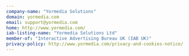 ```yaml
---
company-name: "Yormedia Solutions"
domain: yormedia.com
email: support@yormedia.com
home: http://www.yormedia.com/
iab-listing-name: "Yormedia Solutions Ltd"
member-of: "Interactive Advertising Bureau UK (IAB UK)"
privacy-policy: http://www.yormedia.com/privacy-and-cookies-notice/
---
```




